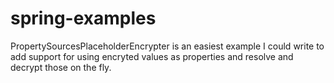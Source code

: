# spring-examples

PropertySourcesPlaceholderEncrypter is an easiest example I could write to add support for using encryted values as properties and resolve and decrypt those on the fly.
